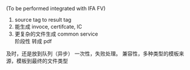 (To be performed integrated with IFA FV)

1. source tag to result tag
2. 能生成 invoce, certifcate, IC
3. 更复杂的文件生成
common service  
阶段性 
转成 pdf


及时，还是放到队列（异步）
一次性，失败处理。
兼容性，多种类型的模板来源，模板到最终的文件类型



